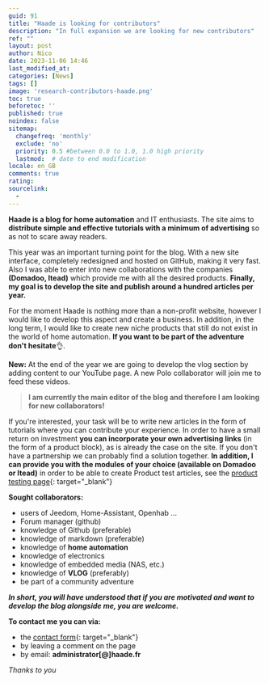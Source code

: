 ```yaml
---
guid: 91
title: "Haade is looking for contributors"
description: "In full expansion we are looking for new contributors"
ref: ""
layout: post
author: Nico
date: 2023-11-06 14:46
last_modified_at: 
categories: [News]
tags: []
image: 'research-contributors-haade.png'
toc: true
beforetoc: ''
published: true
noindex: false
sitemap:
  changefreq: 'monthly'
  exclude: 'no'
  priority: 0.5 #between 0.0 to 1.0, 1.0 high priority
  lastmod:  # date to end modification
locale: en_GB
comments: true
rating:  
sourcelink:
  - 
---
```


**Haade is a blog for home automation** and IT enthusiasts. The site aims to **distribute simple and effective tutorials with a minimum of advertising** so as not to scare away readers.

This year was an important turning point for the blog. With a new site interface, completely redesigned and hosted on GitHub, making it very fast. Also I was able to enter into new collaborations with the companies **(Domadoo, Itead)** which provide me with all the desired products. **Finally, my goal is to develop the site and publish around a hundred articles per year.**

For the moment Haade is nothing more than a non-profit website, however I would like to develop this aspect and create a business. In addition, in the long term, I would like to create new niche products that still do not exist in the world of home automation. **If you want to be part of the adventure don't hesitate**👌.

**New:** At the end of the year we are going to develop the vlog section by adding content to our YouTube page. A new Polo collaborator will join me to feed these videos.

> **I am currently the main editor of the blog and therefore I am looking for new collaborators!**

If you're interested, your task will be to write new articles in the form of tutorials where you can contribute your experience. In order to have a small return on investment **you can incorporate your own advertising links** (in the form of a product block), as is already the case on the site. If you don't have a partnership we can probably find a solution together. **In addition, I can provide you with the modules of your choice (available on Domadoo or Itead)** in order to be able to create Product test articles, see the [product testing page](../category/tests/){: target="_blank"}

**Sought collaborators:**
- users of Jeedom, Home-Assistant, Openhab ...
- Forum manager (github)
- knowledge of Github (preferable)
- knowledge of markdown (preferable)
- knowledge of **home automation**
- knowledge of electronics
- knowledge of embedded media (NAS, etc.)
- knowledge of **VLOG** (preferably)
- be part of a community adventure

***In short, you will have understood that if you are motivated and want to develop the blog alongside me, you are welcome.***

**To contact me you can via:**
- the [contact form](../contact/){: target="_blank"}
- by leaving a comment on the page
- by email: **administrator[@]haade.fr**

*Thanks to you*